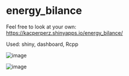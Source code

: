 # energy_bilance

Feel free to look at your own: https://kacperperz.shinyapps.io/energy_bilance/

Used: shiny, dashboard, Rcpp

![image](https://user-images.githubusercontent.com/34272444/120083875-2580ee00-c0cc-11eb-891c-090ce017bea5.png)

![image](https://user-images.githubusercontent.com/34272444/120083893-3df10880-c0cc-11eb-9da2-789002a99c26.png)
